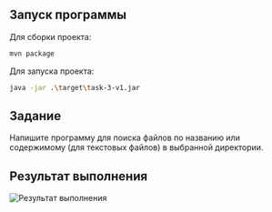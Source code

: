 ## Запуск программы

Для сборки проекта:

```sh
mvn package
```

Для запуска проекта:

```sh
java -jar .\target\task-3-v1.jar
```

## Задание
Напишите программу для поиска файлов по названию или содержимому (для текстовых файлов) в выбранной директории.

## Результат выполнения

![Результат выполнения](https://github.com/StudentRoman/java-course/assets/143340583/75fa4735-d071-4aa2-b5be-a63e9980a556)
